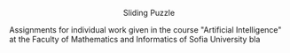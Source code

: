 <p align="center">
  Sliding Puzzle
</p>

Assignments for individual work given in the course "Artificial Intelligence" at the Faculty of Mathematics and Informatics of Sofia University bla
